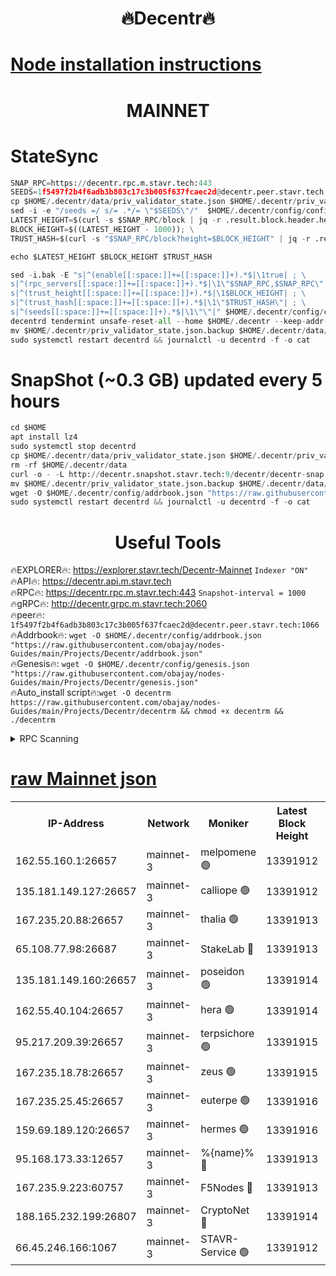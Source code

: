 <h1 align="center"> 🔥Decentr🔥</h1>

[Node installation instructions](https://github.com/obajay/nodes-Guides/tree/main/Projects/Decentr)
=
<h1 align="center"> MAINNET</h1>

# StateSync
```python
SNAP_RPC=https://decentr.rpc.m.stavr.tech:443
SEEDS=1f5497f2b4f6adb3b803c17c3b005f637fcaec2d@decentr.peer.stavr.tech:1066
cp $HOME/.decentr/data/priv_validator_state.json $HOME/.decentr/priv_validator_state.json.backup
sed -i -e "/seeds =/ s/= .*/= \"$SEEDS\"/"  $HOME/.decentr/config/config.toml
LATEST_HEIGHT=$(curl -s $SNAP_RPC/block | jq -r .result.block.header.height); \
BLOCK_HEIGHT=$((LATEST_HEIGHT - 1000)); \
TRUST_HASH=$(curl -s "$SNAP_RPC/block?height=$BLOCK_HEIGHT" | jq -r .result.block_id.hash)

echo $LATEST_HEIGHT $BLOCK_HEIGHT $TRUST_HASH

sed -i.bak -E "s|^(enable[[:space:]]+=[[:space:]]+).*$|\1true| ; \
s|^(rpc_servers[[:space:]]+=[[:space:]]+).*$|\1\"$SNAP_RPC,$SNAP_RPC\"| ; \
s|^(trust_height[[:space:]]+=[[:space:]]+).*$|\1$BLOCK_HEIGHT| ; \
s|^(trust_hash[[:space:]]+=[[:space:]]+).*$|\1\"$TRUST_HASH\"| ; \
s|^(seeds[[:space:]]+=[[:space:]]+).*$|\1\"\"|" $HOME/.decentr/config/config.toml
decentrd tendermint unsafe-reset-all --home $HOME/.decentr --keep-addr-book
mv $HOME/.decentr/priv_validator_state.json.backup $HOME/.decentr/data/priv_validator_state.json
sudo systemctl restart decentrd && journalctl -u decentrd -f -o cat
```
# SnapShot (~0.3 GB) updated every 5 hours
```python
cd $HOME
apt install lz4
sudo systemctl stop decentrd
cp $HOME/.decentr/data/priv_validator_state.json $HOME/.decentr/priv_validator_state.json.backup
rm -rf $HOME/.decentr/data
curl -o - -L http://decentr.snapshot.stavr.tech:9/decentr/decentr-snap.tar.lz4 | lz4 -c -d - | tar -x -C $HOME/.decentr --strip-components 2
mv $HOME/.decentr/priv_validator_state.json.backup $HOME/.decentr/data/priv_validator_state.json
wget -O $HOME/.decentr/config/addrbook.json "https://raw.githubusercontent.com/obajay/nodes-Guides/main/Projects/Decentr/addrbook.json"
sudo systemctl restart decentrd && journalctl -u decentrd -f -o cat
```

 <h1 align="center"> Useful Tools</h1>

🔥EXPLORER🔥:     https://explorer.stavr.tech/Decentr-Mainnet        `Indexer "ON"` \
🔥API🔥:          https://decentr.api.m.stavr.tech \
🔥RPC🔥:          https://decentr.rpc.m.stavr.tech:443              `Snapshot-interval = 1000` \
🔥gRPC🔥:         http://decentr.grpc.m.stavr.tech:2060 \
🔥peer🔥:         `1f5497f2b4f6adb3b803c17c3b005f637fcaec2d@decentr.peer.stavr.tech:1066` \
🔥Addrbook🔥:  `wget -O $HOME/.decentr/config/addrbook.json "https://raw.githubusercontent.com/obajay/nodes-Guides/main/Projects/Decentr/addrbook.json"` \
🔥Genesis🔥:  `wget -O $HOME/.decentr/config/genesis.json "https://raw.githubusercontent.com/obajay/nodes-Guides/main/Projects/Decentr/genesis.json"` \
🔥Auto_install script🔥:`wget -O decentrm https://raw.githubusercontent.com/obajay/nodes-Guides/main/Projects/Decentr/decentrm && chmod +x decentrm && ./decentrm`

<details>
<summary>RPC Scanning</summary>

<h2 align="center"> We scan nodes in real time every 4 hours. And we provide the final result of RPC endpoints.
We cannot influence the operation of these nodes in any way. </h2>


```python
If Voting Power is higher than 0 --> then the Node is a validator of the network and may be subject to attack and be a potential threat to the chain.
```
```python
We marked such validators with a red symbol
```

</details>

[raw Mainnet json](https://rpc-check.decentrm.stavr.tech/decentrm/rpc-decentrm-result.json)
=



<table><tr><th>IP-Address</th><th>Network</th><th>Moniker</th><th>Latest Block Height</th><th>Earliest Block Height</th><th>Catching Up</th><th>Tx Index</th><th>Voting Power</th><th>Scan Time</th></tr><tr><td>162.55.160.1:26657</td><td>mainnet-3</td><td>melpomene 🟢</td><td>13391912</td><td>1688950</td><td>False</td><td>on</td><td>0</td><td>2024-03-19T11:12:45.713895965UTC</td></tr><tr><td>135.181.149.127:26657</td><td>mainnet-3</td><td>calliope 🟢</td><td>13391912</td><td>1688950</td><td>False</td><td>on</td><td>0</td><td>2024-03-19T11:12:50.087830166UTC</td></tr><tr><td>167.235.20.88:26657</td><td>mainnet-3</td><td>thalia 🟢</td><td>13391913</td><td>1688950</td><td>False</td><td>on</td><td>0</td><td>2024-03-19T11:12:53.330415582UTC</td></tr><tr><td>65.108.77.98:26687</td><td>mainnet-3</td><td>StakeLab 🔴</td><td>13391913</td><td>1688950</td><td>False</td><td>on</td><td>5462095</td><td>2024-03-19T11:12:53.628865898UTC</td></tr><tr><td>135.181.149.160:26657</td><td>mainnet-3</td><td>poseidon 🟢</td><td>13391914</td><td>1688950</td><td>False</td><td>on</td><td>0</td><td>2024-03-19T11:12:58.011717348UTC</td></tr><tr><td>162.55.40.104:26657</td><td>mainnet-3</td><td>hera 🟢</td><td>13391914</td><td>1688950</td><td>False</td><td>on</td><td>0</td><td>2024-03-19T11:12:58.493660101UTC</td></tr><tr><td>95.217.209.39:26657</td><td>mainnet-3</td><td>terpsichore 🟢</td><td>13391915</td><td>1688950</td><td>False</td><td>on</td><td>0</td><td>2024-03-19T11:13:02.847857395UTC</td></tr><tr><td>167.235.18.78:26657</td><td>mainnet-3</td><td>zeus 🟢</td><td>13391915</td><td>1688950</td><td>False</td><td>on</td><td>0</td><td>2024-03-19T11:13:07.164179292UTC</td></tr><tr><td>167.235.25.45:26657</td><td>mainnet-3</td><td>euterpe 🟢</td><td>13391916</td><td>1688950</td><td>False</td><td>on</td><td>0</td><td>2024-03-19T11:13:09.426528498UTC</td></tr><tr><td>159.69.189.120:26657</td><td>mainnet-3</td><td>hermes 🟢</td><td>13391916</td><td>1688950</td><td>False</td><td>on</td><td>0</td><td>2024-03-19T11:13:11.674257410UTC</td></tr><tr><td>95.168.173.33:12657</td><td>mainnet-3</td><td>%{name}% 🔴</td><td>13391913</td><td>8964001</td><td>False</td><td>on</td><td>4280521</td><td>2024-03-19T11:12:50.878169801UTC</td></tr><tr><td>167.235.9.223:60757</td><td>mainnet-3</td><td>F5Nodes 🔴</td><td>13391913</td><td>12380001</td><td>False</td><td>off</td><td>562</td><td>2024-03-19T11:12:51.085443921UTC</td></tr><tr><td>188.165.232.199:26807</td><td>mainnet-3</td><td>CryptoNet 🔴</td><td>13391914</td><td>13242001</td><td>False</td><td>off</td><td>916322</td><td>2024-03-19T11:12:58.273971670UTC</td></tr><tr><td>66.45.246.166:1067</td><td>mainnet-3</td><td>STAVR-Service 🟢</td><td>13391912</td><td>13391001</td><td>False</td><td>on</td><td>0</td><td>2024-03-19T11:12:50.636779989UTC</td></tr></table>
